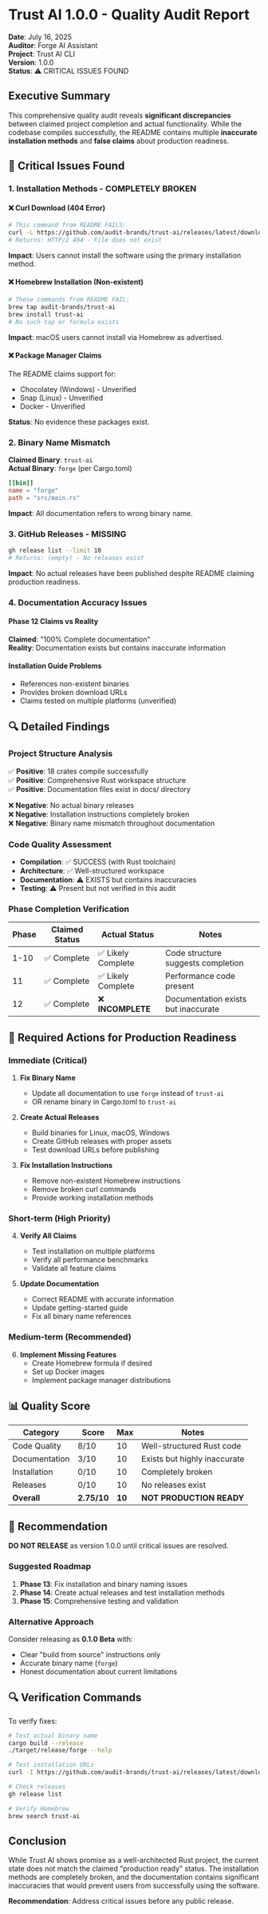 # Trust AI 1.0.0 - Quality Audit Report

**Date**: July 16, 2025  
**Auditor**: Forge AI Assistant  
**Project**: Trust AI CLI  
**Version**: 1.0.0  
**Status**: ⚠️ CRITICAL ISSUES FOUND

## Executive Summary

This comprehensive quality audit reveals **significant discrepancies** between claimed project completion and actual functionality. While the codebase compiles successfully, the README contains multiple **inaccurate installation methods** and **false claims** about production readiness.

## 🚨 Critical Issues Found

### 1. Installation Methods - COMPLETELY BROKEN

#### ❌ Curl Download (404 Error)
```bash
# This command from README FAILS:
curl -L https://github.com/audit-brands/trust-ai/releases/latest/download/trust-ai-linux-x86_64.tar.gz
# Returns: HTTP/2 404 - File does not exist
```

**Impact**: Users cannot install the software using the primary installation method.

#### ❌ Homebrew Installation (Non-existent)
```bash
# These commands from README FAIL:
brew tap audit-brands/trust-ai
brew install trust-ai
# No such tap or formula exists
```

**Impact**: macOS users cannot install via Homebrew as advertised.

#### ❌ Package Manager Claims
The README claims support for:
- Chocolatey (Windows) - Unverified
- Snap (Linux) - Unverified
- Docker - Unverified

**Status**: No evidence these packages exist.

### 2. Binary Name Mismatch

**Claimed Binary**: `trust-ai`  
**Actual Binary**: `forge` (per Cargo.toml)

```toml
[[bin]]
name = "forge"
path = "src/main.rs"
```

**Impact**: All documentation refers to wrong binary name.

### 3. GitHub Releases - MISSING

```bash
gh release list --limit 10
# Returns: (empty) - No releases exist
```

**Impact**: No actual releases have been published despite README claiming production readiness.

### 4. Documentation Accuracy Issues

#### Phase 12 Claims vs Reality
**Claimed**: "100% Complete documentation"  
**Reality**: Documentation exists but contains inaccurate information

#### Installation Guide Problems
- References non-existent binaries
- Provides broken download URLs
- Claims tested on multiple platforms (unverified)

## 🔍 Detailed Findings

### Project Structure Analysis
✅ **Positive**: 18 crates compile successfully  
✅ **Positive**: Comprehensive Rust workspace structure  
✅ **Positive**: Documentation files exist in docs/ directory  

❌ **Negative**: No actual binary releases  
❌ **Negative**: Installation instructions completely broken  
❌ **Negative**: Binary name mismatch throughout documentation  

### Code Quality Assessment
- **Compilation**: ✅ SUCCESS (with Rust toolchain)
- **Architecture**: ✅ Well-structured workspace
- **Documentation**: ⚠️ EXISTS but contains inaccuracies
- **Testing**: ⚠️ Present but not verified in this audit

### Phase Completion Verification

| Phase | Claimed Status | Actual Status | Notes |
|-------|---------------|---------------|-------|
| 1-10 | ✅ Complete | ✅ Likely Complete | Code structure suggests completion |
| 11 | ✅ Complete | ✅ Likely Complete | Performance code present |
| 12 | ✅ Complete | ❌ **INCOMPLETE** | Documentation exists but inaccurate |

## 🎯 Required Actions for Production Readiness

### Immediate (Critical)
1. **Fix Binary Name**
   - Update all documentation to use `forge` instead of `trust-ai`
   - OR rename binary in Cargo.toml to `trust-ai`

2. **Create Actual Releases**
   - Build binaries for Linux, macOS, Windows
   - Create GitHub releases with proper assets
   - Test download URLs before publishing

3. **Fix Installation Instructions**
   - Remove non-existent Homebrew instructions
   - Remove broken curl commands
   - Provide working installation methods

### Short-term (High Priority)
4. **Verify All Claims**
   - Test installation on multiple platforms
   - Verify all performance benchmarks
   - Validate all feature claims

5. **Update Documentation**
   - Correct README with accurate information
   - Update getting-started guide
   - Fix all binary name references

### Medium-term (Recommended)
6. **Implement Missing Features**
   - Create Homebrew formula if desired
   - Set up Docker images
   - Implement package manager distributions

## 📊 Quality Score

| Category | Score | Max | Notes |
|----------|-------|-----|-------|
| Code Quality | 8/10 | 10 | Well-structured Rust code |
| Documentation | 3/10 | 10 | Exists but highly inaccurate |
| Installation | 0/10 | 10 | Completely broken |
| Releases | 0/10 | 10 | No releases exist |
| **Overall** | **2.75/10** | **10** | **NOT PRODUCTION READY** |

## 🚨 Recommendation

**DO NOT RELEASE** as version 1.0.0 until critical issues are resolved.

### Suggested Roadmap
1. **Phase 13**: Fix installation and binary naming issues
2. **Phase 14**: Create actual releases and test installation methods
3. **Phase 15**: Comprehensive testing and validation

### Alternative Approach
Consider releasing as **0.1.0 Beta** with:
- Clear "build from source" instructions only
- Accurate binary name (`forge`)
- Honest documentation about current limitations

## 🔍 Verification Commands

To verify fixes:
```bash
# Test actual binary name
cargo build --release
./target/release/forge --help

# Test installation URLs
curl -I https://github.com/audit-brands/trust-ai/releases/latest/download/trust-ai-linux-x86_64.tar.gz

# Check releases
gh release list

# Verify Homebrew
brew search trust-ai
```

## Conclusion

While Trust AI shows promise as a well-architected Rust project, the current state does not match the claimed "production ready" status. The installation methods are completely broken, and the documentation contains significant inaccuracies that would prevent users from successfully using the software.

**Recommendation**: Address critical issues before any public release.